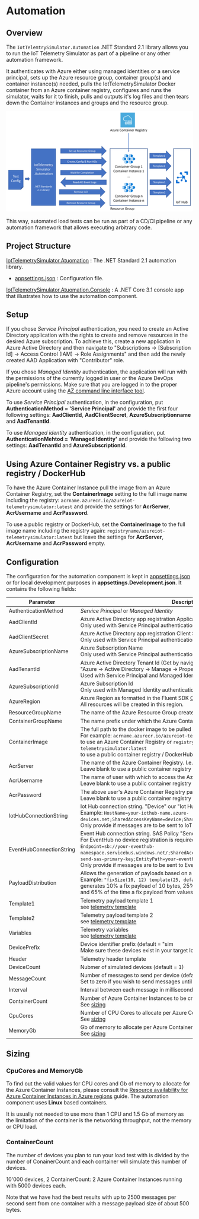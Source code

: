 # Automation

## Overview

The `IotTelemtrySimulator.Automation` .NET Standard 2.1 library allows you to run the IoT Telemetry Simulator as part of a pipeline or any other automation framework.

It authenticates with Azure either using managed identities or a service principal, sets up the Azure resource group, container group(s) and container instance(s) needed, pulls the IotTelemetrySimulator Docker container from an Azure container registry, configures and runs the simulator, waits for it to finish, pulls and outputs it's log files and then tears down the Container instances and groups and the resource group.

![IotTelemetrySimulator Automation Architecture](/docs/images/iottelemetrysimulator_automation_architecture.png)

This way, automated load tests can be run as part of a CD/CI pipeline or any automation framework that allows executing arbitrary code.

## Project Structure

[IotTelemetrySimulator.Atuomation](/src/IotTelemetrySimulator.Automation) : The .NET Standard 2.1 automation library.

* [appsettings.json](/src/IotTelemetrySimulator.Automation/appsettings.json) : Configuration file.

[IotTelemetrySimulator.Atuomation.Console](/src/IotTelemetrySimulator.Automation.Console) : A .NET Core 3.1 console app that illustrates how to use the automation component.

## Setup

If you chose *Service Principal* authentication, you need to create an Active Directory application with the rights to create and remove resources in the desired Azure subscription. To achieve this, create a new application in Azure Active Directory and then navigate to "Subscriptions &rarr; [Subscription Id] &rarr; Access Control (IAM) &rarr; Role Assignments" and then add the newly created AAD Application with "Contributor" role.

If you chose *Managed Identity* authentication, the application will run with the permissions of the currently logged in user or the Azure DevOps pipeline's permissions. Make sure that you are logged in to the proper Azure account using the [AZ command line interface tool](https://docs.microsoft.com/en-us/cli/azure/install-azure-cli?view=azure-cli-latest).

To use *Service Principal* authentication, in the configuration, put **AuthenticationMethod = 'Service Principal'** and provide the first four following settings: **AadClientId**, **AadClientSecret**, **AzureSubscriptionname** and **AadTenantId**.

To use *Managed identity* authentication, in the configuration, put **AuthenticationMehtod = 'Managed Identity'** and provide the following two settings: **AadTenantId** and **AzureSubscriptionId**.

## Using Azure Container Registry vs. a public registry / DockerHub

To have the Azure Container Instance pull the image from an Azure Container Registry, set the **ContainerImage** setting to the full image name including the registry: `acrname.azurecr.io/azureiot-telemetrysimulator:latest` and provide the settings for **AcrServer**, **AcrUsername** and **AcrPassword**. 

To use a public registry or DockerHub, set the **ContainerImage** to the full image name including the registry again: `registryname/azureiot-telemetrysimulator:latest` but leave the settings for **AcrServer**, **AcrUsername** and **AcrPassword** empty.

## Configuration

The configuration for the automation component is kept in [appsettings.json](/src/IotTelemetrySimulator.Automation/appsettings.json) or for local development purposes in **appsettings.Development.json**. It contains the following fields:

|Parameter|Description|
|-|-|
|AuthenticationMethod|*Service Principal* or *Managed Identity*|
|AadClientId|Azure Active Directory app registration Application (Client) Id<br/>Only used with Service Principal authentication method|
|AadClientSecret|Azure Active Directory app registration Client Secret<br/>Only used with Service Principal authentication method|
|AzureSubscriptionName|Azure Subscription Name<br/>Only used with Service Principal authentication method|
|AadTenantId|Azure Active Directory Tenant Id (Get by navigating to<br/> "Azure &rarr; Active Directory &rarr; Manage &rarr; Properties &rarr; Directory ID")<br/>Used with Service Principal and Managed Identity authentication methods|
|AzureSubscriptionId|Azure Subscription Id<br/>Only used with Managed Identity authentication method|
|AzureRegion|Azure Region as formatted in the Fluent SDK [Core.Region Class' Fields](https://docs.microsoft.com/en-us/dotnet/api/microsoft.azure.management.resourcemanager.fluent.core.region?view=azure-dotnet)<br/>All resources will be created in this region.|
|ResourceGroupName|The name of the Azure Resource Group created by to host the Container Groups|
|ContainerGroupName|The name prefix under which the Azure Container Groups will be created|
|ContainerImage|The full path to the docker image to be pulled by the Azure Container Instances.<br/> For example: `acrname.azurecr.io/azureiot-telemetrysimulator:latest`<br/> to use an Azure Container Registry or `registryname/azureiot-telemetrysimulator:latest`<br/> to use a public container registry / DockerHub|
|AcrServer|The name of the Azure Container Registry. I.e. `acrname.azurecr.io<br/>Leave blank to use a public container registry|
|AcrUsername|The name of user with which to access the Azure Container Registry<br/>Leave blank to use a public container registry|
|AcrPassword|The above user's Azure Container Registry password<br/>Leave blank to use a public container registry|
|IotHubConnectionString|Iot Hub connection string. "Device" our "Iot Hub owner" scopes are good.<br/> Example: `HostName=your-iothub-name.azure-devices.net;SharedAccessKeyName=device;SharedAccessKey=your-iothub-key`<br/>Only provide if messages are to be sent to IoT Hub.|
|EventHubConnectionString|Event Hub connection string. SAS Policy "Send" is required. <br/>For EventHub no device registration is required. Example:<br/> `Endpoint=sb://your-eventhub-namespace.servicebus.windows.net/;SharedAccessKeyName=send;SharedAccessKey=your-send-sas-primary-key;EntityPath=your-eventhub-name`<br/>Only provide if messages are to be sent to Event Hub.|
|PayloadDistribution|Allows the generation of payloads based on a distribution.<br/> Example: `"fixSize(10, 12) template(25, default) fix(65, aaaaBBBBBCCC)"`<br/> generates 10% a fix payload of 10 bytes, 25% a template generated payload<br/> and 65% of the time a fix payload from values aaaaBBBBBCCC|
|Template1|Telemetry payload template 1<br/>see [telemetry template](/README.md/#Telemetry-Template)|
|Template2|Telemetry payload template 2<br/>see [telemetry template](/README.md/#Telemetry-Template)|
|Variables|Telemetry variables<br/>see [telemetry template](/README.md/#Telemetry-Template)|
|DevicePrefix|Device identifier prefix (default = "sim<br/>Make sure these devices exist in your target IoT hub|
|Header|Telemetry header template|see [telemetry template](/README.md/#Telemetry-Template)|
|DeviceCount|Nubmer of simulated devices (default = 1)|
|MessageCount|Number of messages to send per device (default = 10).<br/> Set to zero if you wish to send messages until cancelled|If you run the automation component with 0, you need to manually stop each Azure Container Instance to stop the load test!|
|Interval|Interval between each message in milliseconds (default = 1000)|
|ContainerCount|Number of Azure Container Instances to be created<br/>See [sizing](#sizing)|
|CpuCores|Number of CPU Cores to allocate per Azure Container Instance<br/>See [sizing](#sizing)|
|MemoryGb|Gb of memory to allocate per Azure Container Instance<br/>See [sizing](#sizing)|

## Sizing

### CpuCores and MemoryGb

To find out the valid values for CPU cores and Gb of memory to allocate for the Azure Container Instances, please consult the [Resource availability for Azure Container Instances in Azure regions](https://docs.microsoft.com/bs-latn-ba/azure/container-instances/container-instances-region-availability?view=dotnet-uwp-10.0#availability---general) guide. The automation component uses **Linux** based containers.

It is usually not needed to use more than 1 CPU and 1.5 Gb of memory as the limitation of the container is the networking throughput, not the memory or CPU load.

### ContainerCount

The number of devices you plan to run your load test with is divided by the number of ConainerCount and each container will simulate this number of devices.

10'000 devices, 2 ContainerCount: 2 Azure Container Instances running with 5000 devices each.

Note that we have had the best results with up to 2500 messages per second sent from one container with a message payload size of about 500 bytes.